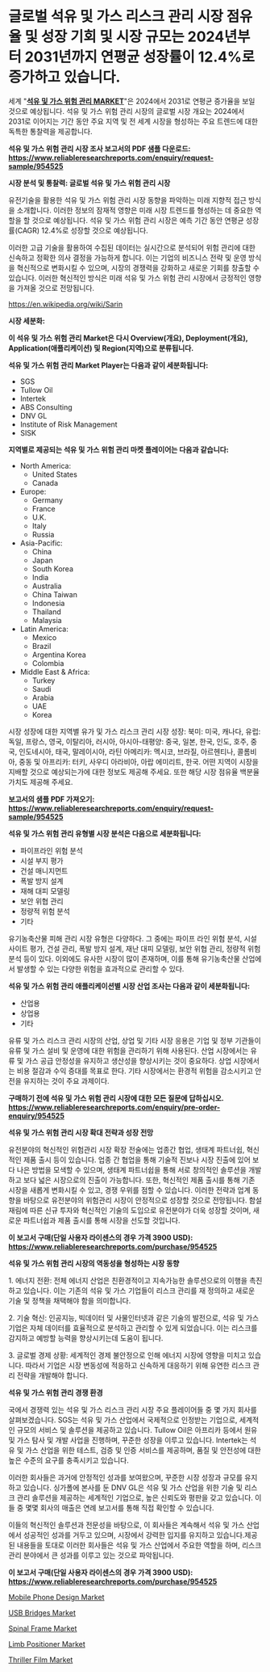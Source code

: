 <p><h1>글로벌 석유 및 가스 리스크 관리 시장 점유율 및 성장 기회 및 시장 규모는 2024년부터 2031년까지 연평균 성장률이 12.4%로 증가하고 있습니다.</h1></p><p>세계 "<strong><a href="https://www.reliableresearchreports.com/oil-and-gas-risk-management-r954525">석유 및 가스 위험 관리 MARKET</a></strong>"은 2024에서 2031로 연평균 증가율을 보일 것으로 예상됩니다. 석유 및 가스 위험 관리 시장의 글로벌 시장 개요는 2024에서 2031로 이어지는 기간 동안 주요 지역 및 전 세계 시장을 형성하는 주요 트렌드에 대한 독특한 통찰력을 제공합니다.</p>
<p><strong>석유 및 가스 위험 관리 시장 조사 보고서의 PDF 샘플 다운로드: <a href="https://www.reliableresearchreports.com/enquiry/request-sample/954525">https://www.reliableresearchreports.com/enquiry/request-sample/954525</a></strong></p>
<p><strong>시장 분석 및 통찰력: 글로벌 석유 및 가스 위험 관리 시장</strong></p>
<p><p>유전기술을 활용한 석유 및 가스 위험 관리 시장 동향을 파악하는 미래 지향적 접근 방식을 소개합니다. 이러한 정보의 잠재적 영향은 미래 시장 트렌드를 형성하는 데 중요한 역할을 할 것으로 예상됩니다. 석유 및 가스 위험 관리 시장은 예측 기간 동안 연평균 성장률(CAGR) 12.4%로 성장할 것으로 예상됩니다.</p><p>이러한 고급 기술을 활용하여 수집된 데이터는 실시간으로 분석되어 위험 관리에 대한 신속하고 정확한 의사 결정을 가능하게 합니다. 이는 기업의 비즈니스 전략 및 운영 방식을 혁신적으로 변화시킬 수 있으며, 시장의 경쟁력을 강화하고 새로운 기회를 창출할 수 있습니다. 이러한 혁신적인 방식은 미래 석유 및 가스 위험 관리 시장에서 긍정적인 영향을 가져올 것으로 전망됩니다.</p></p>
<p><a href="%7CAUTHORITHY_DOMAIN_URL%7C">https://en.wikipedia.org/wiki/Sarin</a></p>
<p><strong>시장 세분화:</strong></p>
<p><strong>이 석유 및 가스 위험 관리 Market은 다시 Overview(개요), Deployment(개요), Application(애플리케이션) 및 Region(지역)으로 분류됩니다.</strong></p>
<p><strong>석유 및 가스 위험 관리 Market Player는 다음과 같이 세분화됩니다:</strong></p>
<p><ul><li>SGS</li><li>Tullow Oil</li><li>Intertek</li><li>ABS Consulting</li><li>DNV GL</li><li>Institute of Risk Management</li><li>SISK</li></ul></p>
<p><strong>지역별로 제공되는 석유 및 가스 위험 관리 마켓 플레이어는 다음과 같습니다:</strong></p>
<p><ul>
    <li>
        North America:
        <ul>
            <li>United States</li>
            <li>Canada</li>
        </ul>
    </li>
    <li>
        Europe:
        <ul>
            <li>Germany</li>
            <li>France</li>
            <li>U.K.</li>
            <li>Italy</li>
            <li>Russia</li>
        </ul>
    </li>
    <li>
        Asia-Pacific:
        <ul>
            <li>China</li>
            <li>Japan</li>
            <li>South Korea</li>
            <li>India</li>
            <li>Australia</li>
            <li>China Taiwan</li>
            <li>Indonesia</li>
            <li>Thailand</li>
            <li>Malaysia</li>
        </ul>
    </li>
    <li>
        Latin America:
        <ul>
            <li>Mexico</li>
            <li>Brazil</li>
            <li>Argentina Korea</li>
            <li>Colombia</li>
        </ul>
    </li>
    <li>
        Middle East & Africa:
        <ul>
            <li>Turkey</li>
            <li>Saudi</li>
            <li>Arabia</li>
            <li>UAE</li>
            <li>Korea</li>
        </ul>
    </li>
    </ul></p>
<p><p>시장 성장에 대한 지역별 유가 및 가스 리스크 관리 시장 성장: 북미: 미국, 캐나다, 유럽: 독일, 프랑스, 영국, 이탈리아, 러시아, 아시아-태평양: 중국, 일본, 한국, 인도, 호주, 중국, 인도네시아, 태국, 말레이시아, 라틴 아메리카: 멕시코, 브라질, 아르헨티나, 콜롬비아, 중동 및 아프리카: 터키, 사우디 아라비아, 아랍 에미리트, 한국. 어떤 지역이 시장을 지배할 것으로 예상되는가에 대한 정보도 제공해 주세요. 또한 해당 시장 점유율 백분율 가치도 제공해 주세요.</p></p>
<p><strong>보고서의 샘플 PDF 가져오기: <a href="https://www.reliableresearchreports.com/enquiry/request-sample/954525">https://www.reliableresearchreports.com/enquiry/request-sample/954525</a></strong></p>
<p><strong>석유 및 가스 위험 관리 유형별 시장 분석은 다음으로 세분화됩니다:</strong></p>
<p><ul><li>파이프라인 위험 분석</li><li>시설 부지 평가</li><li>건설 매니지먼트</li><li>폭발 방지 설계</li><li>재해 대피 모델링</li><li>보안 위협 관리</li><li>정량적 위험 분석</li><li>기타</li></ul></p>
<p><p>유기농축산물 피해 관리 시장 유형은 다양하다. 그 중에는 파이프 라인 위험 분석, 시설 사이트 평가, 건설 관리, 폭발 방지 설계, 재난 대피 모델링, 보안 위협 관리, 정량적 위험 분석 등이 있다. 이외에도 유사한 시장이 많이 존재하며, 이를 통해 유기농축산물 산업에서 발생할 수 있는 다양한 위험을 효과적으로 관리할 수 있다.</p></p>
<p><strong>석유 및 가스 위험 관리 애플리케이션별 시장 산업 조사는 다음과 같이 세분화됩니다:</strong></p>
<p><ul><li>산업용</li><li>상업용</li><li>기타</li></ul></p>
<p><p>유류 및 가스 리스크 관리 시장의 산업, 상업 및 기타 시장 응용은 기업 및 정부 기관들이 유류 및 가스 설비 및 운영에 대한 위험을 관리하기 위해 사용된다. 산업 시장에서는 유류 및 가스 공급 안정성을 유지하고 생산성을 향상시키는 것이 중요하다. 상업 시장에서는 비용 절감과 수익 증대를 목표로 한다. 기타 시장에서는 환경적 위험을 감소시키고 안전을 유지하는 것이 주요 과제이다.</p></p>
<p><strong>구매하기 전에 석유 및 가스 위험 관리 시장에 대한 모든 질문에 답하십시오. <a href="https://www.reliableresearchreports.com/enquiry/pre-order-enquiry/954525">https://www.reliableresearchreports.com/enquiry/pre-order-enquiry/954525</a></strong></p>
<p><strong>석유 및 가스 위험 관리 시장 확대 전략과 성장 전망</strong></p>
<p><p>유전분야의 혁신적인 위험관리 시장 확장 전술에는 업종간 협업, 생태계 파트너쉽, 혁신적인 제품 출시 등이 있습니다. 업종 간 협업을 통해 기술적 진보나 시장 진출에 있어 보다 나은 방법을 모색할 수 있으며, 생태계 파트너쉽을 통해 서로 창의적인 솔루션을 개발하고 보다 넓은 시장으로의 진출이 가능합니다. 또한, 혁신적인 제품 출시를 통해 기존 시장을 새롭게 변화시킬 수 있고, 경쟁 우위를 점할 수 있습니다. 이러한 전략과 업계 동향을 바탕으로 유전분야의 위험관리 시장이 안정적으로 성장할 것으로 전망됩니다. 함설 재림에 따른 신규 투자와 혁신적인 기술의 도입으로 유전분야가 더욱 성장할 것이며, 새로운 파트너쉽과 제품 출시를 통해 시장을 선도할 것입니다.</p></p>
<p><strong>이 보고서 구매(단일 사용자 라이센스의 경우 가격 3900 USD): <a href="https://www.reliableresearchreports.com/purchase/954525">https://www.reliableresearchreports.com/purchase/954525</a></strong></p>
<p><strong>석유 및 가스 위험 관리 시장의 역동성을 형성하는 시장 동향</strong></p>
<p><p>1. 에너지 전환: 전체 에너지 산업은 친환경적이고 지속가능한 솔루션으로의 이행을 촉진하고 있습니다. 이는 기존의 석유 및 가스 기업들이 리스크 관리를 재 정의하고 새로운 기술 및 정책을 채택해야 함을 의미합니다.</p><p>2. 기술 혁신: 인공지능, 빅데이터 및 사물인터넷과 같은 기술의 발전으로, 석유 및 가스 기업은 자체 데이터를 효율적으로 분석하고 관리할 수 있게 되었습니다. 이는 리스크를 감지하고 예방할 능력을 향상시키는데 도움이 됩니다.</p><p>3. 글로벌 경제 상황: 세계적인 경제 불안정으로 인해 에너지 시장에 영향을 미치고 있습니다. 따라서 기업은 시장 변동성에 적응하고 신속하게 대응하기 위해 유연한 리스크 관리 전략을 개발해야 합니다.</p></p>
<p><strong>석유 및 가스 위험 관리 경쟁 환경</strong></p>
<p><p>국에서 경쟁력 있는 석유 및 가스 리스크 관리 시장 주요 플레이어들 중 몇 가지 회사를 살펴보겠습니다. SGS는 석유 및 가스 산업에서 국제적으로 인정받는 기업으로, 세계적인 규모의 서비스 및 솔루션을 제공하고 있습니다. Tullow Oil은 아프리카 등에서 원유 및 가스 탐사 및 개발 사업을 진행하며, 꾸준한 성장을 이루고 있습니다. Intertek는 석유 및 가스 산업을 위한 테스트, 검증 및 인증 서비스를 제공하며, 품질 및 안전성에 대한 높은 수준의 요구를 충족시키고 있습니다.</p><p>이러한 회사들은 과거에 안정적인 성과를 보여왔으며, 꾸준한 시장 성장과 규모를 유지하고 있습니다. 싱가폴에 본사를 둔 DNV GL은 석유 및 가스 산업을 위한 기술 및 리스크 관리 솔루션을 제공하는 세계적인 기업으로, 높은 신뢰도와 평판을 갖고 있습니다. 이들 중 몇몇 회사의 매출은 연례 보고서를 통해 직접 확인할 수 있습니다.</p><p>이들의 혁신적인 솔루션과 전문성을 바탕으로, 이 회사들은 계속해서 석유 및 가스 산업에서 성공적인 성과를 거두고 있으며, 시장에서 강력한 입지를 유지하고 있습니다.제공된 내용들을 토대로 이러한 회사들은 석유 및 가스 산업에서 주요한 역할을 하며, 리스크 관리 분야에서 큰 성과를 이루고 있는 것으로 파악됩니다.</p></p>
<p><strong>이 보고서 구매(단일 사용자 라이센스의 경우 가격 3900 USD): <a href="https://www.reliableresearchreports.com/purchase/954525">https://www.reliableresearchreports.com/purchase/954525</a></strong></p>
<p><p><a href="https://issuu.com/reportprime-2/docs/mobile-phone-design-market-size-2030.pptx">Mobile Phone Design Market</a></p><p><a href="https://medium.com/@lawrencekelley6262/usb-bridges-market-market-segmentation-geographical-regions-and-market-forcast-till-2031-1d770113a40c">USB Bridges Market</a></p><p><a href="https://github.com/marthawweekle/Market-Research-Report-List-2/blob/main/spinal-frame-market.md">Spinal Frame Market</a></p><p><a href="https://github.com/SheilaBruen2023/Market-Research-Report-List-2/blob/main/limb-positioner-market.md">Limb Positioner Market</a></p><p><a href="https://issuu.com/reportprime-2/docs/thriller-film-market-size-2030.pptx">Thriller Film Market</a></p></p>